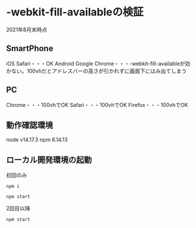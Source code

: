 # -webkit-fill-availableの検証

2021年8月末時点

## SmartPhone
iOS Safari・・・OK
Android Google Chrome・・・-webkit-fill-availableが効かない。100vhだとアドレスバーの高さが引かれずに画面下にはみ出てしまう

## PC
Chrome・・・100vhでOK
Safari・・・100vhでOK
Firefox・・・100vhでOK

## 動作確認環境
node v14.17.3
npm 6.14.13

## ローカル開発環境の起動

初回のみ
```
npm i
```

```
npm start
```

2回目以降

```
npm start
```

